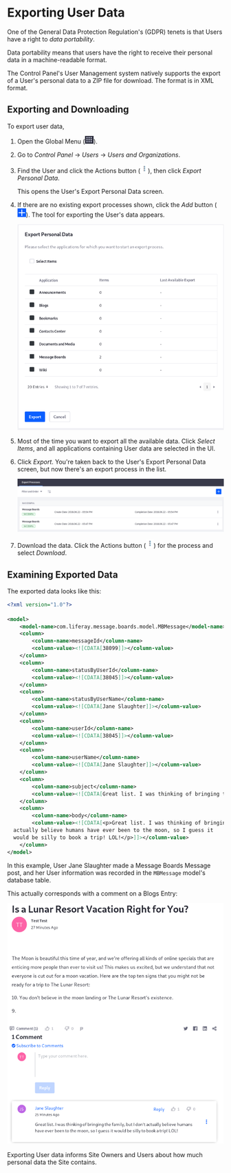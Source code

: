 # Exporting User Data

One of the General Data Protection Regulation's (GDPR) tenets is that Users have a right to _data portability_.

Data portability means that users have the right to receive their personal data in a machine-readable format.

The Control Panel's User Management system natively supports the export of a User's personal data to a ZIP file for download. The format is in XML format.

## Exporting and Downloading

To export user data,

1. Open the Global Menu (![Global Menu](../../images/icon-applications-menu.png)).

1. Go to *Control Panel* &rarr; *Users* &rarr; *Users and Organizations*.

1. Find the User and click the Actions button (![Actions](../../images/icon-actions.png)), then click *Export Personal Data*.

   This opens the User's Export Personal Data screen.

1. If there are no existing export processes shown, click the *Add* button (![Add](../../images/icon-add.png)). The tool for exporting the User's data appears.

   ![The Export Personal Data tool lets you export all or some of the User's data.](./exporting-user-data/images/01.png)

1. Most of the time you want to export all the available data. Click *Select Items*, and all applications containing User data are selected in the UI.

1. Click *Export*. You're taken back to the User's Export Personal Data screen, but now there's an export process in the list.

   ![Once User data is successfully exported, the export process appears in the User's Export Personal Data list.](./exporting-user-data/images/02.png)

1. Download the data. Click the Actions button (![Actions](../../images/icon-actions.png)) for the process and select *Download*.

## Examining Exported Data

The exported data looks like this: 

```xml
<?xml version="1.0"?>

<model>
    <model-name>com.liferay.message.boards.model.MBMessage</model-name>
    <column>
        <column-name>messageId</column-name>
        <column-value><![CDATA[38099]]></column-value>
    </column>
    <column>
        <column-name>statusByUserId</column-name>
        <column-value><![CDATA[38045]]></column-value>
    </column>
    <column>
        <column-name>statusByUserName</column-name>
        <column-value><![CDATA[Jane Slaughter]]></column-value>
    </column>
    <column>
        <column-name>userId</column-name>
        <column-value><![CDATA[38045]]></column-value>
    </column>
    <column>
        <column-name>userName</column-name>
        <column-value><![CDATA[Jane Slaughter]]></column-value>
    </column>
    <column>
        <column-name>subject</column-name>
        <column-value><![CDATA[Great list. I was thinking of bringing the family,...]]></column-value>
    </column>
    <column>
        <column-name>body</column-name>
        <column-value><![CDATA[<p>Great list. I was thinking of bringing the family, but I don&#39;t
  actually believe humans have ever been to the moon, so I guess it
  would be silly to book a trip! LOL!</p>]]></column-value>
    </column>
</model>
```

In this example, User Jane Slaughter made a Message Boards Message post, and her User information was recorded in the `MBMessage` model's database table.

This actually corresponds with a comment on a Blogs Entry:

![A Comment on a blog post is User Associated Data.](./exporting-user-data/images/03.png)

Exporting User data informs Site Owners and Users about how much personal data the Site contains.
